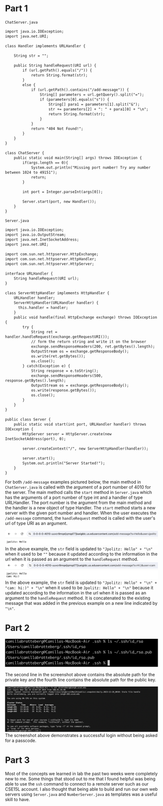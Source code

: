 # Part 1
`ChatServer.java`
```
import java.io.IOException;
import java.net.URI;

class Handler implements URLHandler {

    String str = "";

    public String handleRequest(URI url) {
        if (url.getPath().equals("/")) {
            return String.format(str);
        } 
        else {
            if (url.getPath().contains("/add-message")) {
                String[] parameters = url.getQuery().split("=");
                if (parameters[0].equals("s")) {
                    String[] para1 = parameters[1].split("&");
                    str += parameters[2] + ": " + para1[0] + "\n";
                    return String.format(str);
                }
            }
            return "404 Not Found!";
        }
    }
}

class ChatServer {
    public static void main(String[] args) throws IOException {
        if(args.length == 0){
            System.out.println("Missing port number! Try any number between 1024 to 49151");
            return;
        }

        int port = Integer.parseInt(args[0]);

        Server.start(port, new Handler());
    }
}
```

`Server.java`
```
import java.io.IOException;
import java.io.OutputStream;
import java.net.InetSocketAddress;
import java.net.URI;

import com.sun.net.httpserver.HttpExchange;
import com.sun.net.httpserver.HttpHandler;
import com.sun.net.httpserver.HttpServer;

interface URLHandler {
    String handleRequest(URI url);
}

class ServerHttpHandler implements HttpHandler {
    URLHandler handler;
    ServerHttpHandler(URLHandler handler) {
      this.handler = handler;
    }
    public void handle(final HttpExchange exchange) throws IOException {
        try {
            String ret = handler.handleRequest(exchange.getRequestURI());
            // form the return string and write it on the browser
            exchange.sendResponseHeaders(200, ret.getBytes().length);
            OutputStream os = exchange.getResponseBody();
            os.write(ret.getBytes());
            os.close();
        } catch(Exception e) {
            String response = e.toString();
            exchange.sendResponseHeaders(500, response.getBytes().length);
            OutputStream os = exchange.getResponseBody();
            os.write(response.getBytes());
            os.close();
        }
    }
}

public class Server {
    public static void start(int port, URLHandler handler) throws IOException {
        HttpServer server = HttpServer.create(new InetSocketAddress(port), 0);

        server.createContext("/", new ServerHttpHandler(handler));

        server.start();
        System.out.println("Server Started!");
    }
}
```

For both `/add-message` examples pictured below, the main method in `ChatServer.java` is called with the argument of a port number of 4010 for the server. The main method calls the `start` method in `Server.java` which has the arguments of a port number of type int and a handler of type URLHandler. The port number is the argument from the main method and the handler is a new object of type Handler. The `start` method starts a new server with the given port number and handler. When the user executes the `/add-message` command, the `handleRequest` method is called with the user's url of type URI as an argument. 

![Image](ChatServer_SS1.png)
In the above example, the `str` field is updated to `"Jpolitz: Hello" + "\n"` when it used to be `""` because it updated according to the information in the url when it is passed as an argument to the `handleRequest` method.
![Image](ChatServer_SS2.png)
In the above example, the `str` field is updated to `"Jpolitz: Hello" + "\n" + "cam: hi:)" + "\n"` when it used to be `Jpolitz: Hello" + "\n"` because it updated according to the information in the url when it is passed as an argument to the `handleRequest` method. It is concatenated to the existing message that was added in the previous example on a new line indicated by `"\n"`.

# Part 2
![Image](absPaths_priv&pub.png)

The second line in the screenshot above contains the absolute path for the private key and the fourth line contains the absolute path for the public key. 

![Image](ssh_noLogin.png)
The screenshot above demonstrates a successful login without being asked for a passcode.
# Part 3

Most of the concepts we learned in lab the past two weeks were completely new to me. Some things that stood out to me that I found helpful was being able to use the `ssh` command to connect to a remote server such as our CSE15L account. I also thought that being able to build and run our own web servers using `Server.java` and `NumberServer.java` as templates was a useful skill to have. 
